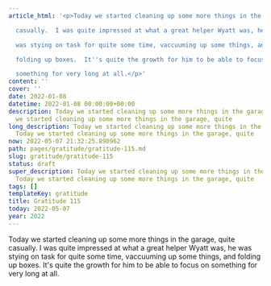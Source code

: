 ```yaml
---
article_html: '<p>Today we started cleaning up some more things in the garage, quite

  casually.  I was quite impressed at what a great helper Wyatt was, he

  was stying on task for quite some time, vaccuuming up some things, and

  folding up boxes.  It''s quite the growth for him to be able to focus on

  something for very long at all.</p>'
content: ''
cover: ''
date: 2022-01-08
datetime: 2022-01-08 00:00:00+00:00
description: Today we started cleaning up some more things in the garage, quite Today
  we started cleaning up some more things in the garage, quite
long_description: Today we started cleaning up some more things in the garage, quite
  Today we started cleaning up some more things in the garage, quite
now: 2022-05-07 21:32:25.890962
path: pages/gratitude/gratitude-115.md
slug: gratitude/gratitude-115
status: draft
super_description: Today we started cleaning up some more things in the garage, quite
  Today we started cleaning up some more things in the garage, quite
tags: []
templateKey: gratitude
title: Gratitude 115
today: 2022-05-07
year: 2022
---
```


Today we started cleaning up some more things in the garage, quite
casually.  I was quite impressed at what a great helper Wyatt was, he
was stying on task for quite some time, vaccuuming up some things, and
folding up boxes.  It's quite the growth for him to be able to focus on
something for very long at all.